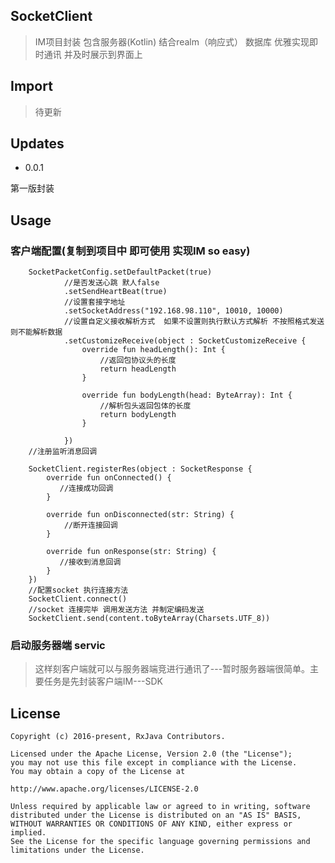 ## SocketClient
>IM项目封装 包含服务器(Kotlin) 结合realm（响应式） 数据库 优雅实现即时通讯 并及时展示到界面上

## Import
>待更新

## Updates
- 0.0.1

 第一版封装
## Usage

### 客户端配置(复制到项目中 即可使用 实现IM so easy)

        SocketPacketConfig.setDefaultPacket(true)
                //是否发送心跳 默人false
                .setSendHeartBeat(true)
                //设置套接字地址
                .setSocketAddress("192.168.98.110", 10010, 10000)
                //设置自定义接收解析方式  如果不设置则执行默认方式解析 不按照格式发送则不能解析数据
                .setCustomizeReceive(object : SocketCustomizeReceive {
                    override fun headLength(): Int {
                        //返回包协议头的长度
                        return headLength
                    }

                    override fun bodyLength(head: ByteArray): Int {
                        //解析包头返回包体的长度
                        return bodyLength
                    }

                })
		//注册监听消息回调

        SocketClient.registerRes(object : SocketResponse {
            override fun onConnected() {
               //连接成功回调
            }

            override fun onDisconnected(str: String) {
                //断开连接回调
            }

            override fun onResponse(str: String) {
               //接收到消息回调
            }
        })
		//配置socket 执行连接方法  
        SocketClient.connect()
		//socket 连接完毕 调用发送方法 并制定编码发送
        SocketClient.send(content.toByteArray(Charsets.UTF_8))
### 启动服务器端 servic
> 这样刻客户端就可以与服务器端竞进行通讯了---暂时服务器端很简单。主要任务是先封装客户端IM---SDK
## License
	Copyright (c) 2016-present, RxJava Contributors.
	
	Licensed under the Apache License, Version 2.0 (the "License");
	you may not use this file except in compliance with the License.
	You may obtain a copy of the License at
	
	http://www.apache.org/licenses/LICENSE-2.0
	
	Unless required by applicable law or agreed to in writing, software
	distributed under the License is distributed on an "AS IS" BASIS,
	WITHOUT WARRANTIES OR CONDITIONS OF ANY KIND, either express or implied.
	See the License for the specific language governing permissions and
	limitations under the License.
